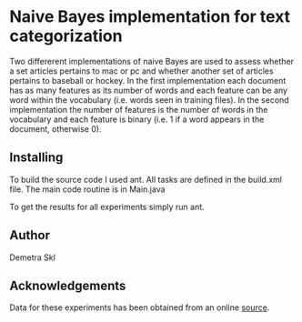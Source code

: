 # Naive Bayes implementation for text categorization

Two differerent implementations of naive Bayes are used to assess whether a set articles pertains to mac or pc and whether another set of articles pertains to baseball or hockey. In the first implementation each document has as many features as its number of words and each feature can be any word within the vocabulary (i.e. words seen in training files). In the second implementation the number of features is the number of words in the vocabulary and each feature is binary (i.e. 1 if a word appears in the document, otherwise 0). 

## Installing

To build the source code I used ant. All tasks are defined in the build.xml file. The main code routine is in Main.java

To get the results for all experiments simply run ant.

## Author

Demetra Skl

## Acknowledgements
Data for these experiments has been obtained from an online [source](http://qwone.com/~jason/20Newsgroups/).